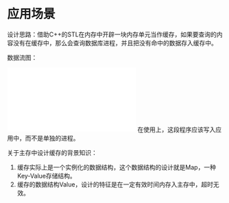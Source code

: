 # 应用场景
设计思路：借助C++的STL在内存中开辟一块内存单元当作缓存，如果要查询的内容没有在缓存中，那么会查询数据库进程，并且把没有命中的数据存入缓存中。

数据流图：

![Diagram](./attachments/1548310160797.drawio.html)
在使用上，这段程序应该写入应用中，而不是单独的进程。

关于主存中设计缓存的背景知识：

 1. 缓存实际上是一个实例化的数据结构，这个数据结构的设计就是Map，一种Key-Value存储结构。
 2. 缓存的数据结构Value，设计的特征是在一定有效时间内存入主存中，超时无效。